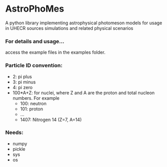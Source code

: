 # AstroPhoMes
A python library implementing astrophysical photomeson models for usage in UHECR sources simulations and related physical scenarios

### For details and usage...
access the example files in the examples folder.

### Particle ID convention:
- 2: pi plus
- 3: pi minus
- 4: pi zero
- 100\*A+Z: for nuclei, where Z and A are the proton and total nucleon numbers. For example
	- 100: neutron
	- 101: proton
	- ...
	- 1407: Nitrogen 14 (Z=7, A=14)

### Needs:
- numpy
- pickle
- sys
- os

